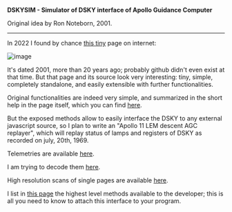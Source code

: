 **DSKYSIM - Simulator of DSKY interface of Apollo Guidance Computer**

Original idea by Ron Noteborn, 2001.

--------------------

In 2022 I found by chance [this tiny](http://apollo.spaceborn.dk/dsky-sim.html) page on internet:

![image](https://user-images.githubusercontent.com/1620953/151132558-5482724c-248b-49eb-afa7-16bcde3f0528.png)

It's dated 2001, more than 20 years ago; probably github didn't even exist at that time. But that page and its source look very interesting: tiny, simple, completely standalone, and easily extensible with further functionalities.

Original functionalities are indeed very simple, and summarized in the short help in the page itself, which you can find [here](https://github.com/jumpjack/dskysim/wiki/Original-help).

But the exposed methods allow to easily interface the DSKY to any external javascript source, so I plan to write an "Apollo 11 LEM descent AGC replayer", which will replay status of lamps and registers of DSKY as recorded on july, 20th, 1969. 

Telemetries are available [here](http://www.ibiblio.org/apollo/Documents/apollo_11_computer_words.pdf).

I am trying to decode them [here](https://github.com/jumpjack/dskysim/wiki/Decoding-AGC-telemetries).

High resolution scans of single pages are available [here](https://ia902308.us.archive.org/view_archive.php?archive=/27/items/apollo_11_computer_words/apollo_11_computer_words_jp2.zip).


I list in [this page](https://github.com/jumpjack/dskysim/wiki/Dskysim-methods) the highest level methods available to the developer; this is all you need to know to attach this interface to your program.
